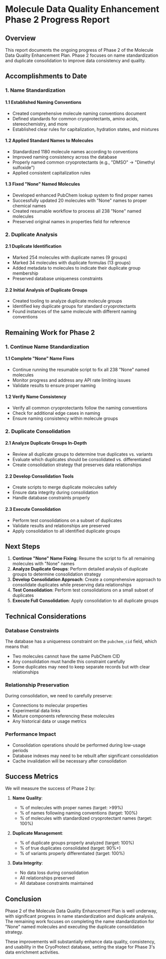 # Molecule Data Quality Enhancement Phase 2 Progress Report

## Overview

This report documents the ongoing progress of Phase 2 of the Molecule Data Quality Enhancement Plan. Phase 2 focuses on name standardization and duplicate consolidation to improve data consistency and quality.

## Accomplishments to Date

### 1. Name Standardization

#### 1.1 Established Naming Conventions
- Created comprehensive molecule naming conventions document
- Defined standards for common cryoprotectants, amino acids, stereochemistry, and more
- Established clear rules for capitalization, hydration states, and mixtures

#### 1.2 Applied Standard Names to Molecules
- Standardized 1180 molecule names according to conventions
- Improved naming consistency across the database
- Properly named common cryoprotectants (e.g., "DMSO" → "Dimethyl sulfoxide")
- Applied consistent capitalization rules

#### 1.3 Fixed "None" Named Molecules
- Developed enhanced PubChem lookup system to find proper names
- Successfully updated 20 molecules with "None" names to proper chemical names
- Created resumable workflow to process all 238 "None" named molecules
- Preserved original names in properties field for reference

### 2. Duplicate Analysis

#### 2.1 Duplicate Identification
- Marked 254 molecules with duplicate names (9 groups)
- Marked 34 molecules with duplicate formulas (13 groups)
- Added metadata to molecules to indicate their duplicate group membership
- Preserved database uniqueness constraints

#### 2.2 Initial Analysis of Duplicate Groups
- Created tooling to analyze duplicate molecule groups
- Identified key duplicate groups for standard cryoprotectants
- Found instances of the same molecule with different naming conventions

## Remaining Work for Phase 2

### 1. Continue Name Standardization

#### 1.1 Complete "None" Name Fixes
- Continue running the resumable script to fix all 238 "None" named molecules
- Monitor progress and address any API rate limiting issues
- Validate results to ensure proper naming

#### 1.2 Verify Name Consistency
- Verify all common cryoprotectants follow the naming conventions
- Check for additional edge cases in naming
- Ensure naming consistency within molecule groups

### 2. Duplicate Consolidation

#### 2.1 Analyze Duplicate Groups In-Depth
- Review all duplicate groups to determine true duplicates vs. variants
- Evaluate which duplicates should be consolidated vs. differentiated
- Create consolidation strategy that preserves data relationships

#### 2.2 Develop Consolidation Tools
- Create scripts to merge duplicate molecules safely
- Ensure data integrity during consolidation
- Handle database constraints properly

#### 2.3 Execute Consolidation
- Perform test consolidations on a subset of duplicates
- Validate results and relationships are preserved
- Apply consolidation to all identified duplicate groups

## Next Steps

1. **Continue "None" Name Fixing**: Resume the script to fix all remaining molecules with "None" names
2. **Analyze Duplicate Groups**: Perform detailed analysis of duplicate groups to determine consolidation strategy
3. **Develop Consolidation Approach**: Create a comprehensive approach to consolidate duplicates while preserving data relationships
4. **Test Consolidation**: Perform test consolidations on a small subset of duplicates
5. **Execute Full Consolidation**: Apply consolidation to all duplicate groups

## Technical Considerations

### Database Constraints

The database has a uniqueness constraint on the `pubchem_cid` field, which means that:
- Two molecules cannot have the same PubChem CID
- Any consolidation must handle this constraint carefully
- Some duplicates may need to keep separate records but with clear relationships

### Relationship Preservation

During consolidation, we need to carefully preserve:
- Connections to molecular properties
- Experimental data links
- Mixture components referencing these molecules
- Any historical data or usage metrics

### Performance Impact

- Consolidation operations should be performed during low-usage periods
- Database indexes may need to be rebuilt after significant consolidation
- Cache invalidation will be necessary after consolidation

## Success Metrics

We will measure the success of Phase 2 by:

1. **Name Quality**:
   - % of molecules with proper names (target: >99%)
   - % of names following naming conventions (target: 100%)
   - % of molecules with standardized cryoprotectant names (target: 100%)

2. **Duplicate Management**:
   - % of duplicate groups properly analyzed (target: 100%)
   - % of true duplicates consolidated (target: 90%+)
   - % of variants properly differentiated (target: 100%)

3. **Data Integrity**:
   - No data loss during consolidation
   - All relationships preserved
   - All database constraints maintained

## Conclusion

Phase 2 of the Molecule Data Quality Enhancement Plan is well underway, with significant progress in name standardization and duplicate analysis. The remaining work focuses on completing the name standardization for "None" named molecules and executing the duplicate consolidation strategy.

These improvements will substantially enhance data quality, consistency, and usability in the CryoProtect database, setting the stage for Phase 3's data enrichment activities.